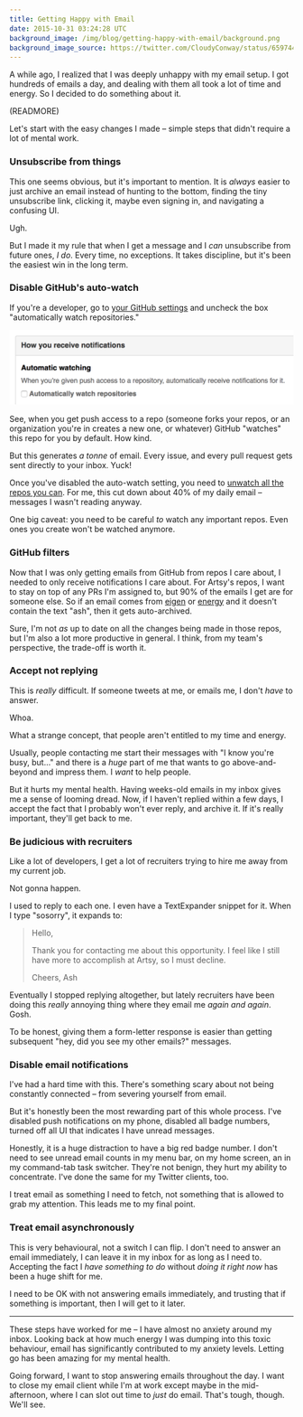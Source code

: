 ```yaml
---
title: Getting Happy with Email
date: 2015-10-31 03:24:28 UTC
background_image: /img/blog/getting-happy-with-email/background.png
background_image_source: https://twitter.com/CloudyConway/status/659744137206480896
---
```


A while ago, I realized that I was deeply unhappy with my email setup. I got hundreds of emails a day, and dealing with them all took a lot of time and energy. So I decided to do something about it. 

(READMORE)

Let's start with the easy changes I made – simple steps that didn't require a lot of mental work.

### Unsubscribe from things

This one seems obvious, but it's important to mention. It is _always_ easier to just archive an email instead of hunting to the bottom, finding the tiny unsubscribe link, clicking it, maybe even signing in, and navigating a confusing UI.

Ugh.

But I made it my rule that when I get a message and I _can_ unsubscribe from future ones, _I do_. Every time, no exceptions. It takes discipline, but it's been the easiest win in the long term. 

### Disable GitHub's auto-watch

If you're a developer, go to [your GitHub settings](https://github.com/settings/notifications) and uncheck the box "automatically watch repositories."

![GitHub settings](/img/blog/getting-happy-with-email/github.png)

See, when you get push access to a repo (someone forks your repos, or an organization you're in creates a new one, or whatever) GitHub "watches" this repo for you by default. How kind. 

But this generates _a tonne_ of email. Every issue, and every pull request gets sent directly to your inbox. Yuck!

Once you've disabled the auto-watch setting, you need to [unwatch all the repos you can](https://github.com/watching). For me, this cut down about 40% of my daily email – messages I wasn't reading anyway. 

One big caveat: you need to be careful _to_ watch any important repos. Even ones you create won't be watched anymore.

### GitHub filters

Now that I was only getting emails from GitHub from repos I care about, I needed to only receive notifications I care about. For Artsy's repos, I want to stay on top of any PRs I'm assigned to, but 90% of the emails I get are for someone else. So if an email comes from [eigen](https://github.com/artsy/eigen) or [energy](https://github.com/artsy/energy) and it doesn't contain the text "ash", then it gets auto-archived. 

Sure, I'm not _as_ up to date on all the changes being made in those repos, but I'm also a lot more productive in general. I think, from my team's perspective, the trade-off is worth it. 

### Accept not replying

This is _really_ difficult. If someone tweets at me, or emails me, I don't _have_ to answer. 

Whoa. 

What a strange concept, that people aren't entitled to my time and energy.

Usually, people contacting me start their messages with "I know you're busy, but..." and there is a _huge_ part of me that wants to go above-and-beyond and impress them. I _want_ to help people.

But it hurts my mental health. Having weeks-old emails in my inbox gives me a sense of looming dread. Now, if I haven't replied within a few days, I accept the fact that I probably won't ever reply, and archive it. If it's really important, they'll get back to me.

### Be judicious with recruiters

Like a lot of developers, I get a lot of recruiters trying to hire me away from my current job. 

Not gonna happen. 

I used to reply to each one. I even have a TextExpander snippet for it. When I type "sosorry", it expands to:

> Hello,
> 
> Thank you for contacting me about this opportunity. I feel like I still have more to accomplish at Artsy, so I must decline.
> 
> Cheers,
> Ash

Eventually I stopped replying altogether, but lately recruiters have been doing this _really_ annoying thing where they email me _again and again_. Gosh.

To be honest, giving them a form-letter response is easier than getting subsequent "hey, did you see my other emails?" messages.

### Disable email notifications

I've had a hard time with this. There's something scary about not being constantly connected – from severing yourself from email. 

But it's honestly been the most rewarding part of this whole process. I've disabled push notifications on my phone, disabled all badge numbers, turned off all UI that indicates I have unread messages. 

Honestly, it is a huge distraction to have a big red badge number. I don't need to see unread email counts in my menu bar, on my home screen, an in my command-tab task switcher. They're not benign, they hurt my ability to concentrate. I've done the same for my Twitter clients, too.

I treat email as something I need to fetch, not something that is allowed to grab my attention. This leads me to my final point.

### Treat email asynchronously

This is very behavioural, not a switch I can flip. I don't need to answer an email immediately, I can leave it in my inbox for as long as I need to. Accepting the fact I _have something to do_ without _doing it right now_ has been a huge shift for me.

I need to be OK with not answering emails immediately, and trusting that if something is important, then I will get to it later. 

---

These steps have worked for me – I have almost no anxiety around my inbox. Looking back at how much energy I was dumping into this toxic behaviour, email has significantly contributed to my anxiety levels. Letting go has been amazing for my mental health. 

Going forward, I want to stop answering emails throughout the day. I want to close my email client while I'm at work except maybe in the mid-afternoon, where I can slot out time to _just_ do email. That's tough, though. We'll see. 
